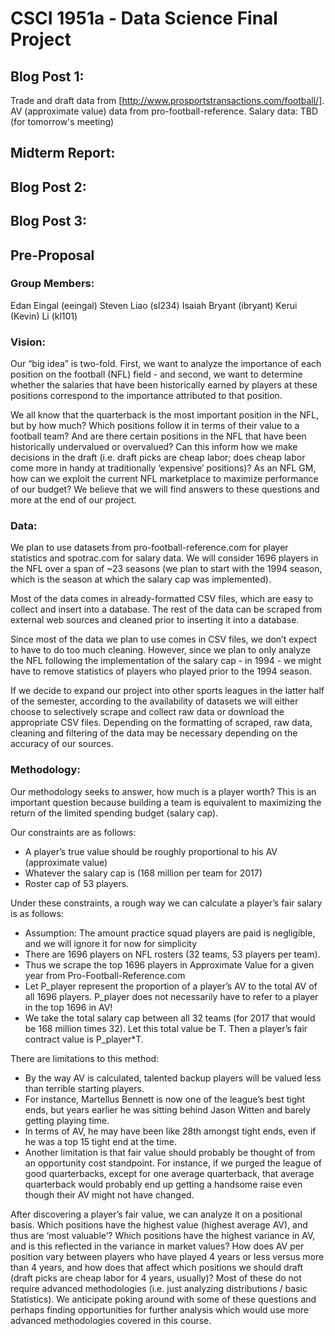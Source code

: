 # CSCI 1951a - Data Science Final Project

## Blog Post 1:

Trade and draft data from [http://www.prosportstransactions.com/football/]. 
AV (approximate value) data from pro-football-reference.
Salary data: TBD (for tomorrow's meeting)

## Midterm Report:

## Blog Post 2:

## Blog Post 3:

## Pre-Proposal

### Group Members:

Edan Eingal (eeingal)
Steven Liao (sl234)
Isaiah Bryant (ibryant)
Kerui (Kevin) Li (kl101)

### Vision: 

Our “big idea” is two-fold. First, we want to analyze the importance of each position on the football (NFL) field - and second, we want to determine whether the salaries that have been historically earned by players at these positions correspond to the importance attributed to that position. 

We all know that the quarterback is the most important position in the NFL, but by how much? Which positions follow it in terms of their value to a football team? And are there certain positions in the NFL that have been historically undervalued or overvalued? Can this inform how we make decisions in the draft (i.e. draft picks are cheap labor; does cheap labor come more in handy at traditionally ‘expensive’ positions)? As an NFL GM, how can we exploit the current NFL marketplace to maximize performance of our budget? We believe that we will find answers to these questions and more at the end of our project.

### Data:

We plan to use datasets from pro-football-reference.com for player statistics and spotrac.com for salary data. 
We will consider 1696 players in the NFL over a span of ~23 seasons (we plan to start with the 1994 season, which is the season at which the salary cap was implemented).

Most of the data comes in already-formatted CSV files, which are easy to collect and insert into a database. The rest of the data can be scraped from external web sources and cleaned prior to inserting it into a database.

Since most of the data we plan to use comes in CSV files, we don’t expect to have to do too much cleaning. However, since we plan to only analyze the NFL following the implementation of the salary cap - in 1994 - we might have to remove statistics of players who played prior to the 1994 season.

If we decide to expand our project into other sports leagues in the latter half of the semester, according to the availability of datasets we will either choose to selectively scrape and collect raw data or download the appropriate CSV files. Depending on the formatting of scraped, raw data, cleaning and filtering of the data may be necessary depending on the accuracy of our sources.

### Methodology:

Our methodology seeks to answer, how much is a player worth?
This is an important question because building a team is equivalent to maximizing the return of the limited spending budget (salary cap).

Our constraints are as follows:
  * A player’s true value should be roughly proportional to his AV (approximate value)
  * Whatever the salary cap is (168 million per team for 2017)
  * Roster cap of 53 players. 

Under these constraints, a rough way we can calculate a player’s fair salary is as follows:
  * Assumption: The amount practice squad players are paid is negligible, and we will ignore it for now for simplicity
  * There are 1696 players on NFL rosters (32 teams, 53 players per team).
  * Thus we scrape the top 1696 players in Approximate Value for a given year from Pro-Football-Reference.com
  * Let P_player represent the proportion of a player’s AV to the total AV of all 1696 players. P_player does not necessarily have to refer to a player in the top 1696 in AV!
  * We take the total salary cap between all 32 teams (for 2017 that would be 168 million times 32). Let this total value be T.
  Then a player’s fair contract value is P_player*T. 

There are limitations to this method:
  * By the way AV is calculated, talented backup players will be valued less than terrible starting players.
  * For instance, Martellus Bennett is now one of the league’s best tight ends, but years earlier he was sitting behind Jason Witten and barely getting playing time.
  * In terms of AV, he may have been like 28th amongst tight ends, even if he was a top 15 tight end at the time.
  * Another limitation is that fair value should probably be thought of from an opportunity cost standpoint. For instance, if we purged the league of good quarterbacks, except for one average quarterback, that average quarterback would probably end up getting a handsome raise even though their AV might not have changed.

After discovering a player’s fair value, we can analyze it on a positional basis. Which positions have the highest value (highest average AV), and thus are ‘most valuable’? Which positions have the highest variance in AV, and is this reflected in the variance in market values? How does AV per position vary between players who have played 4 years or less versus more than 4 years, and how does that affect which positions we should draft (draft picks are cheap labor for 4 years, usually)? Most of these do not require advanced methodologies (i.e. just analyzing distributions / basic Statistics). We anticipate poking around with some of these questions and perhaps finding opportunities for further analysis which would use more advanced methodologies covered in this course.

